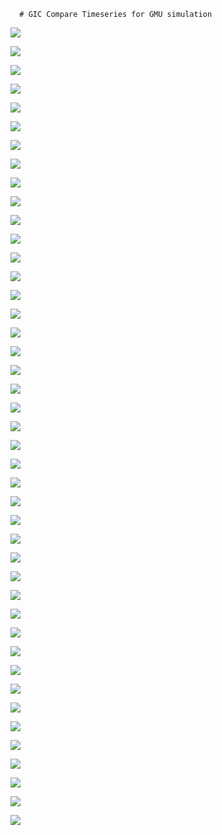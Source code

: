 
      # GIC Compare Timeseries for GMU simulation
      
![](_processed/10052/GIC_compare_timeseries_GMU.png)

![](_processed/10076/GIC_compare_timeseries_GMU.png)

![](_processed/10099/GIC_compare_timeseries_GMU.png)

![](_processed/10238/GIC_compare_timeseries_GMU.png)

![](_processed/10255/GIC_compare_timeseries_GMU.png)

![](_processed/10622/GIC_compare_timeseries_GMU.png)

![](_processed/10063/GIC_compare_timeseries_GMU.png)

![](_processed/10077/GIC_compare_timeseries_GMU.png)

![](_processed/10079/GIC_compare_timeseries_GMU.png)

![](_processed/10113/GIC_compare_timeseries_GMU.png)

![](_processed/10114/GIC_compare_timeseries_GMU.png)

![](_processed/10115/GIC_compare_timeseries_GMU.png)

![](_processed/10402/GIC_compare_timeseries_GMU.png)

![](_processed/10428/GIC_compare_timeseries_GMU.png)

![](_processed/10659/GIC_compare_timeseries_GMU.png)

![](_processed/10660/GIC_compare_timeseries_GMU.png)

![](_processed/10693/GIC_compare_timeseries_GMU.png)

![](_processed/10184/GIC_compare_timeseries_GMU.png)

![](_processed/10185/GIC_compare_timeseries_GMU.png)

![](_processed/10186/GIC_compare_timeseries_GMU.png)

![](_processed/10187/GIC_compare_timeseries_GMU.png)

![](_processed/10195/GIC_compare_timeseries_GMU.png)

![](_processed/10197/GIC_compare_timeseries_GMU.png)

![](_processed/10203/GIC_compare_timeseries_GMU.png)

![](_processed/10204/GIC_compare_timeseries_GMU.png)

![](_processed/10208/GIC_compare_timeseries_GMU.png)

![](_processed/10212/GIC_compare_timeseries_GMU.png)

![](_processed/10220/GIC_compare_timeseries_GMU.png)

![](_processed/10250/GIC_compare_timeseries_GMU.png)

![](_processed/bullrun/GIC_compare_timeseries_GMU.png)

![](_processed/gleason/GIC_compare_timeseries_GMU.png)

![](_processed/johnsonville/GIC_compare_timeseries_GMU.png)

![](_processed/montgomery/GIC_compare_timeseries_GMU.png)

![](_processed/paradise3/GIC_compare_timeseries_GMU.png)

![](_processed/pinhook/GIC_compare_timeseries_GMU.png)

![](_processed/raccoonmountain/GIC_compare_timeseries_GMU.png)

![](_processed/rutherford/GIC_compare_timeseries_GMU.png)

![](_processed/shelby/GIC_compare_timeseries_GMU.png)

![](_processed/southaven/GIC_compare_timeseries_GMU.png)

![](_processed/sullivan/GIC_compare_timeseries_GMU.png)

![](_processed/union/GIC_compare_timeseries_GMU.png)

![](_processed/weakley/GIC_compare_timeseries_GMU.png)

![](_processed/widowscreek/GIC_compare_timeseries_GMU.png)
